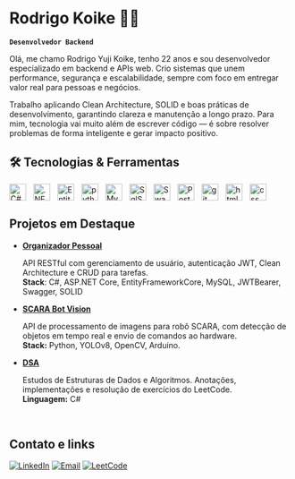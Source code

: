 # Rodrigo Koike 👨‍💻    
**`Desenvolvedor Backend`**

Olá, me chamo Rodrigo Yuji Koike, tenho 22 anos e sou desenvolvedor especializado em backend e APIs web. Crio sistemas que unem performance, segurança e escalabilidade, sempre com foco em entregar valor real para pessoas e negócios.

Trabalho aplicando Clean Architecture, SOLID e boas práticas de desenvolvimento, garantindo clareza e manutenção a longo prazo. Para mim, tecnologia vai muito além de escrever código — é sobre resolver problemas de forma inteligente e gerar impacto positivo.


## 🛠️ Tecnologias & Ferramentas<br>

<img 
    src="https://cdn.jsdelivr.net/gh/devicons/devicon@latest/icons/csharp/csharp-original.svg"
    align= "left"
    alt= "C#"
    title= "C#"
    width= "30px"
    style= "padding-right: 10px"
/>
<img 
    src="https://cdn.jsdelivr.net/gh/devicons/devicon@latest/icons/dotnetcore/dotnetcore-original.svg"
    align= "left"
    alt= ".NET"
    title= ".NET"
    width= "30px"
    style= "padding-right: 10px"
/>
<img 
    src="https://cdn.jsdelivr.net/gh/devicons/devicon@latest/icons/entityframeworkcore/entityframeworkcore-original.svg"
    align= "left"
    alt= "EntityFrameworkCore"
    title= "EntityFrameworkCore"
    width= "30px"
    style= "padding-right: 10px"
/>
<img 
    src="https://cdn.jsdelivr.net/gh/devicons/devicon@latest/icons/python/python-original.svg"
    align= "left"
    alt= "python"
    title= "python"
    width= "30px"
    style= "padding-right: 10px"
/>
          
<img 
    src="https://cdn.jsdelivr.net/gh/devicons/devicon@latest/icons/mysql/mysql-original.svg"
    align= "left"
    alt= "MySql"
    title= "MySql"
    width= "30px"
    style= "padding-right: 10px"
/>
<img 
    src="https://cdn.jsdelivr.net/gh/devicons/devicon@latest/icons/microsoftsqlserver/microsoftsqlserver-original.svg"
    align = "left"
    alt= "SqlServer"
    title= "SqlServer"
    width= "30px"
    style= "padding-right: 10px"
/>

<img 
    src="https://cdn.jsdelivr.net/gh/devicons/devicon@latest/icons/swagger/swagger-plain-wordmark.svg"
    align = "left"
    alt= "Swagger"
    title= "Swagger"
    width= "30px"
    style= "padding-right: 10px"    
/>

<img 
    src="https://cdn.jsdelivr.net/gh/devicons/devicon@latest/icons/postman/postman-original.svg"
    align = "left"
    alt= "Postman"
    title= "Postman"
    width= "30px"
    style= "padding-right: 10px"       
/>
<img 
    src="https://cdn.jsdelivr.net/gh/devicons/devicon@latest/icons/git/git-original.svg"
    align = "left"
    alt= "git"
    title= "git"
    width= "30px"
    style= "padding-right: 10px"   
/>
<img 
    src="https://cdn.jsdelivr.net/gh/devicons/devicon@latest/icons/html5/html5-original.svg" 
    align = "left"
    alt= "html"
    title= "html"
    width= "30px"
    style= "padding-right: 10px"
/>
    
<img 
    src="https://cdn.jsdelivr.net/gh/devicons/devicon@latest/icons/css3/css3-original.svg"
    align = "left"
    alt= "css"
    title= "css"
    width= "30px"
    style= "padding-right: 10px"
/>
<br clear="left"/>

## Projetos em Destaque
- **[Organizador Pessoal](https://github.com/rodrigoyuji22/NewAPI)**

    API RESTful com gerenciamento de usuário, autenticação JWT, Clean Architecture e CRUD para tarefas. <br>
    **Stack**: C#, ASP.NET Core, EntityFrameworkCore, MySQL, JWTBearer, Swagger, SOLID  

- **[SCARA Bot Vision](https://github.com/rodrigoyuji22/scara-bot)**
  
    API de processamento de imagens para robô SCARA, com detecção de objetos em tempo real e envio de comandos ao hardware.  
    **Stack:** Python, YOLOv8, OpenCV, Arduino.

- **[DSA](https://github.com/rodrigoyuji22/DSA)**
  
    Estudos de Estruturas de Dados e Algoritmos. Anotações, implementações e resolução de exercícios do LeetCode.    
    **Linguagem:** C#

<br>

## Contato e links
[![LinkedIn](https://img.shields.io/badge/-LinkedIn-0A66C2?logo=linkedin&logoColor=white&style=for-the-badge)](https://www.linkedin.com/in/rodrigo-koike-83018a2b4/)
[![Email](https://img.shields.io/badge/-Email-D14836?logo=gmail&logoColor=white&style=for-the-badge)](mailto:rodrigoyujikoike@gmail.com)
[![LeetCode](https://img.shields.io/badge/LeetCode-000000?style=for-the-badge&logo=LeetCode&logoColor=)](https://leetcode.com/u/Xti4ojleQH/)




          
          
          
          
          
          
          
          
          
          

